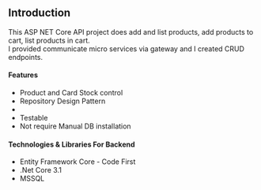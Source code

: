 
<h2>Introduction</h2>
This ASP NET Core API project does add and list products, add products to cart, list products in cart.</br> 
I provided communicate micro services via gateway and I created CRUD endpoints.

<h4>Features</h4>

<ul>
  <li>Product and Card Stock control</li>
  <li>Repository Design Pattern</li>
  <li><Layered Architecture</li>
  <li>Testable</li>
  <li>Not require Manual DB installation</li>
</ul> 

<h4>Technologies & Libraries For Backend</h4>
<ul>
  <li>Entity Framework Core - Code First</li>
  <li>.Net Core 3.1</li>
  <li>MSSQL</li>
</ul> 
